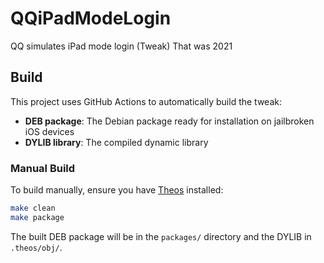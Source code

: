 # QQiPadModeLogin
QQ simulates iPad mode login (Tweak) That was 2021

## Build

This project uses GitHub Actions to automatically build the tweak:

- **DEB package**: The Debian package ready for installation on jailbroken iOS devices
- **DYLIB library**: The compiled dynamic library

### Manual Build

To build manually, ensure you have [Theos](https://theos.dev) installed:

```bash
make clean
make package
```

The built DEB package will be in the `packages/` directory and the DYLIB in `.theos/obj/`.